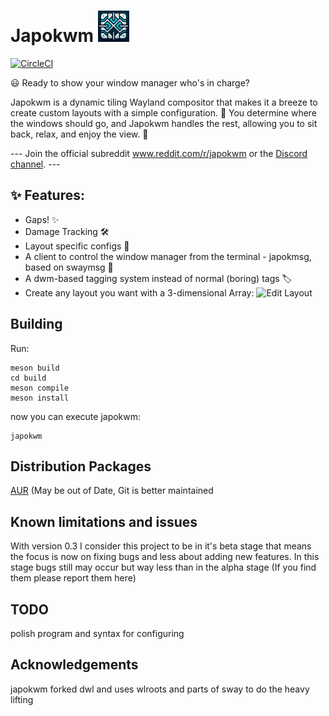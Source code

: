 # Japokwm <img src="japokwm_logo.png" width="50" height="50">
[![CircleCI](https://github.com/werererer/japokwm/actions/workflows/Test.yml/badge.svg)](https://github.com/werererer/japokwm/actions/workflows/Test.yml)

😃 Ready to show your window manager who's in charge?

Japokwm is a dynamic tiling Wayland compositor that makes it a breeze to create custom layouts with a simple configuration. 🚀 You determine where the windows should go, and Japokwm handles the rest, allowing you to sit back, relax, and enjoy the view. 🌟

--- Join the official subreddit www.reddit.com/r/japokwm or the [Discord channel](https://discord.gg/WpGjAU393M). ---

## ✨ Features:
- Gaps! ✨
- Damage Tracking 🛠️
- Layout specific configs 📝
- A client to control the window manager from the terminal - japokmsg, based on swaymsg 💼
- A dwm-based tagging system instead of normal (boring) tags 🏷️
- Create any layout you want with a 3-dimensional Array:
  ![Edit Layout](edit_layout.gif)

## Building
Run:
```
meson build
cd build
meson compile
meson install
```
now you can execute japokwm:
```
japokwm
```


## Distribution Packages
  [AUR](https://aur.archlinux.org/packages/japokwm-git) (May be out of Date, Git is better maintained

## Known limitations and issues
With version 0.3 I consider this project to be in it's beta stage that means the focus is now on fixing bugs and less about adding new features. In this stage bugs still may occur but way less than in the alpha stage (If you find them please report them here)

## TODO
polish program and syntax for configuring

## Acknowledgements
japokwm forked dwl and uses wlroots and parts of sway to do the heavy lifting
